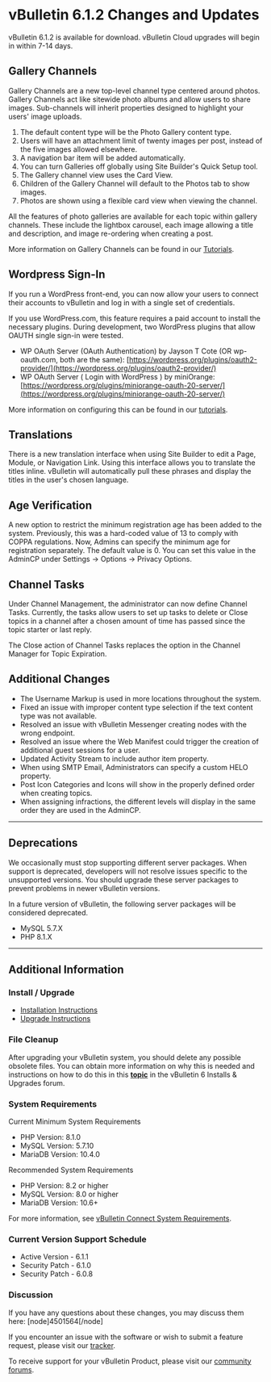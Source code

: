 # vBulletin 6.1.2 Changes and Updates

vBulletin 6.1.2 is available for download. vBulletin Cloud upgrades will begin in within 7-14 days.

## Gallery Channels

Gallery Channels are a new top-level channel type centered around photos. Gallery Channels act like sitewide photo albums and allow users to share images. Sub-channels will inherit properties designed to highlight your users' image uploads. 

1. The default content type will be the Photo Gallery content type.
2. Users will have an attachment limit of twenty images per post, instead of the five images allowed elsewhere.
3. A navigation bar item will be added automatically. 
4. You can turn Galleries off globally using Site Builder's Quick Setup tool.
5. The Gallery channel view uses the Card View. 
6. Children of the Gallery Channel will default to the Photos tab to show images.
7. Photos are shown using a flexible card view when viewing the channel.

All the features of photo galleries are available for each topic within gallery channels. These include the lightbox carousel, each image allowing a title and description, and image re-ordering when creating a post.

More information on Gallery Channels can be found in our [Tutorials](https://forum.vbulletin.com/articles/support-documents/tutorials/4501893-using-galleries).

## Wordpress Sign-In

If you run a WordPress front-end, you can now allow your users to connect their accounts to vBulletin and log in with a single set of credentials. 

If you use WordPress.com, this feature requires a paid account to install the necessary plugins. During development, two WordPress plugins that allow OAUTH single sign-in were tested.

- WP OAuth Server (OAuth Authentication) by Jayson T Cote (OR wp-oauth.com, both are the same): [https://wordpress.org/plugins/oauth2-provider/](https://wordpress.org/plugins/oauth2-provider/)
- WP OAuth Server ( Login with WordPress ) by miniOrange: [https://wordpress.org/plugins/miniorange-oauth-20-server/](https://wordpress.org/plugins/miniorange-oauth-20-server/)

More information on configuring this can be found in our [tutorials](https://forum.vbulletin.com/articles/support-documents/tutorials/4501877-using-wordpress-oauth).

## Translations

There is a new translation interface when using Site Builder to edit a Page, Module, or Navigation Link. Using this interface allows you to translate the titles inline. vBulletin will automatically pull these phrases and display the titles in the user's chosen language.


## Age Verification

A new option to restrict the minimum registration age has been added to the system. Previously, this was a hard-coded value of 13 to comply with COPPA regulations. Now, Admins can specify the minimum age for registration separately. The default value is 0. You can set this value in the AdminCP under Settings -> Options -> Privacy Options.

## Channel Tasks

Under Channel Management, the administrator can now define Channel Tasks. Currently, the tasks allow users to set up tasks to delete or Close topics in a channel after a chosen amount of time has passed since the topic starter or last reply.

The Close action of Channel Tasks replaces the option in the Channel Manager for Topic Expiration.

## Additional Changes

- The Username Markup is used in more locations throughout the system.
- Fixed an issue with improper content type selection if the text content type was not available.
- Resolved an issue with vBulletin Messenger creating nodes with the wrong endpoint.
- Resolved an issue where the Web Manifest could trigger the creation of additional guest sessions for a user.
- Updated Activity Stream to include author item property.
- When using SMTP Email, Administrators can specify a custom HELO property.
- Post Icon Categories and Icons will show in the properly defined order when creating topics.
- When assigning infractions, the different levels will display in the same order they are used in the AdminCP.

---

## Deprecations

We occasionally must stop supporting different server packages. When support is deprecated, developers will not resolve issues specific to the unsupported versions. You should upgrade these server packages to prevent problems in newer vBulletin versions.

In a future version of vBulletin, the following server packages will be considered deprecated.

- MySQL 5.7.X
- PHP 8.1.X

---

## Additional Information

### Install / Upgrade

- [Installation Instructions](https://www.vbulletin.com/forum/node/4483267)
- [Upgrade Instructions](https://www.vbulletin.com/forum/node/4483262)

### File Cleanup

After upgrading your vBulletin system, you should delete any possible obsolete files. You can obtain more information on why this is needed and instructions on how to do this in this [**topic**](https://www.vbulletin.com/forum/node/4391346) in the vBulletin 6 Installs & Upgrades forum.

### System Requirements

Current Minimum System Requirements

- PHP Version: 8.1.0
- MySQL Version: 5.7.10
- MariaDB Version: 10.4.0

Recommended System Requirements

- PHP Version:  8.2 or higher
- MySQL Version: 8.0 or higher
- MariaDB Version: 10.6+

For more information, see [vBulletin Connect System Requirements](https://www.vbulletin.com/forum/node/4391344).

### Current Version Support Schedule

- Active Version - 6.1.1
- Security Patch - 6.1.0
- Security Patch - 6.0.8

### Discussion

If you have any questions about these changes, you may discuss them here: [node]4501564[/node]

If you encounter an issue with the software or wish to submit a feature request, please visit our [tracker](https://tracker.vbulletin.com/vbulletin6).

To receive support for your vBulletin Product, please visit our [community forums](https://www.vbulletin.com/forum/).
